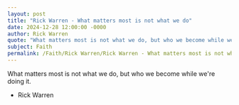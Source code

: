 ```yaml
---
layout: post
title: "Rick Warren - What matters most is not what we do"
date: 2024-12-28 12:00:00 -0000
author: Rick Warren
quote: "What matters most is not what we do, but who we become while we're doing it."
subject: Faith
permalink: /Faith/Rick Warren/Rick Warren - What matters most is not what we do
---
```


What matters most is not what we do, but who we become while we're doing it.

- Rick Warren
